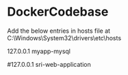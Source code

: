 # DockerCodebase



Add the below entries in hosts file at C:\Windows\System32\drivers\etc\hosts


127.0.0.1 myapp-mysql

#127.0.0.1 sri-web-application



